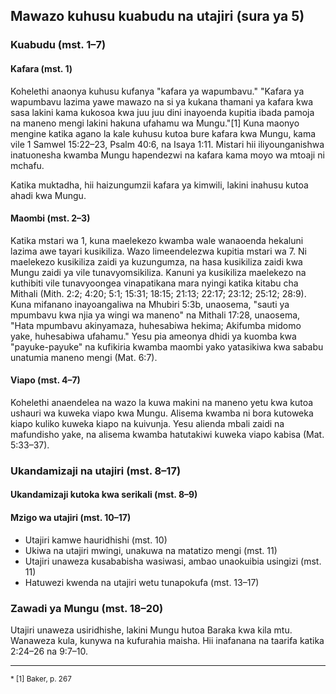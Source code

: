 ## Mawazo kuhusu kuabudu na utajiri (sura ya 5)

### Kuabudu (mst. 1–7)

#### Kafara (mst. 1)

Kohelethi anaonya kuhusu kufanya "kafara ya wapumbavu." "Kafara ya wapumbavu lazima yawe mawazo na si ya kukana thamani ya kafara kwa sasa lakini kama kukosoa kwa juu juu dini inayoenda kupitia ibada pamoja na maneno mengi lakini hakuna ufahamu wa Mungu."[1] Kuna maonyo mengine katika agano la kale kuhusu kutoa bure kafara kwa Mungu, kama vile 1 Samwel 15:22–23, Psalm 40:6, na Isaya 1:11. Mistari hii iliyounganishwa inatuonesha kwamba Mungu hapendezwi na kafara kama moyo wa mtoaji ni mchafu.

Katika muktadha, hii haizungumzii kafara ya kimwili, lakini inahusu kutoa ahadi kwa Mungu.

#### Maombi (mst. 2–3)

Katika mstari wa 1, kuna maelekezo kwamba wale wanaoenda hekaluni lazima awe tayari kusikiliza. Wazo limeendelezwa kupitia mstari wa 7. Ni maelekezo kusikiliza zaidi ya kuzungumza, na hasa kusikiliza zaidi kwa Mungu zaidi ya vile tunavyomsikiliza. Kanuni ya kusikiliza maelekezo na kuthibiti vile tunavyoongea vinapatikana mara nyingi katika kitabu cha Mithali (Mith. 2:2; 4:20; 5:1; 15:31; 18:15; 21:13; 22:17; 23:12; 25:12; 28:9). Kuna mifanano inayoangaliwa na Mhubiri 5:3b, unaosema, "sauti ya mpumbavu kwa njia ya wingi wa maneno" na Mithali 17:28, unaosema, "Hata mpumbavu akinyamaza, huhesabiwa hekima; Akifumba midomo yake, huhesabiwa ufahamu." Yesu pia ameonya dhidi ya kuomba kwa "payuke-payuke" na kufikiria kwamba maombi yako yatasikiwa kwa sababu unatumia maneno mengi (Mat. 6:7).

#### Viapo (mst. 4–7)

Kohelethi anaendelea na wazo la kuwa makini na maneno yetu kwa kutoa ushauri wa kuweka viapo kwa Mungu. Alisema kwamba ni bora kutoweka kiapo kuliko kuweka kiapo na kuivunja. Yesu alienda mbali zaidi na mafundisho yake, na alisema kwamba hatutakiwi kuweka viapo kabisa (Mat. 5:33–37).

### Ukandamizaji na utajiri (mst. 8–17)

#### Ukandamizaji kutoka kwa serikali (mst. 8–9)

#### Mzigo wa utajiri (mst. 10–17)

- Utajiri kamwe hauridhishi (mst. 10)
- Ukiwa na utajiri mwingi, unakuwa na matatizo mengi (mst. 11)
- Utajiri unaweza kusababisha wasiwasi, ambao unaokuibia usingizi (mst. 11)
- Hatuwezi kwenda na utajiri wetu tunapokufa (mst. 13–17)

### Zawadi ya Mungu (mst. 18–20)

Utajiri unaweza usiridhishe, lakini Mungu hutoa Baraka kwa kila mtu. Wanaweza kula, kunywa na kufurahia maisha. Hii inafanana na taarifa katika 2:24–26 na 9:7–10.

---

<small>
* [1] Baker, p. 267
</small>
